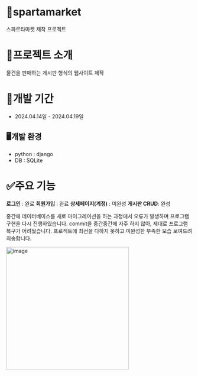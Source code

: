 # 🔡spartamarket
스파르타마켓 제작 프로젝트
# 📝프로젝트 소개
물건을 판매하는 게시판 형식의 웹사이트 제작
# 📅개발 기간
* 2024.04.14일 - 2024.04.19일

## 🖥️개발 환경
* python : django
* DB : SQLite

# ✅주요 기능
**로그인**  : 완료
**회원가입** : 완료
**상세페이지(계정)** : 미완성
**게시판 CRUD**: 완성

중간에 데이터베이스를 새로 마이그레이션을 하는 과정에서 오류가 발생하며 프로그램 구현을 다시 진행하였습니다.
commit을 중간중간에 자주 하지 않아, 제대로 프로그램 복구가 어려웠습니다.
프로젝트에 최선을 다하지 못하고 미완성한 부족한 모습 보여드려 죄송합니다.

<spartamarket ERD>
<img width="332" alt="image" src="https://github.com/YugyeongHyun/spartamarket/assets/160835276/f2338463-5398-4bca-a0c7-c83aa4461efb">

